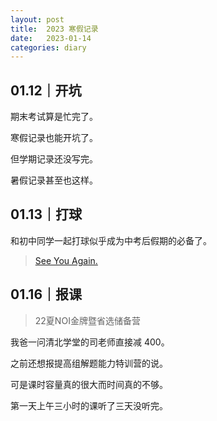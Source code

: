 ```yaml
---
layout: post
title:  2023 寒假记录
date:   2023-01-14
categories: diary
---
```


## 01.12｜开坑

期末考试算是忙完了。

寒假记录也能开坑了。

但学期记录还没写完。

暑假记录甚至也这样。

## 01.13｜打球

和初中同学一起打球似乎成为中考后假期的必备了。

> [See You Again.](https://blog.lyccrius.site/2023/01/14)

## 01.16｜报课

> 22夏NOI金牌暨省选储备营

我爸一问清北学堂的司老师直接减 400。

之前还想报提高组解题能力特训营的说。

可是课时容量真的很大而时间真的不够。

第一天上午三小时的课听了三天没听完。